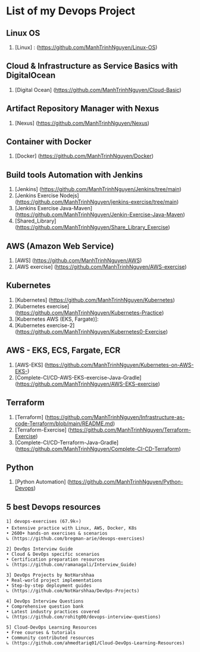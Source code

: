 # List of my Devops Project 

## Linux OS 
1. [Linux] : (https://github.com/ManhTrinhNguyen/Linux-OS)
## Cloud & Infrastructure as Service Basics with DigitalOcean
1. [Digital Ocean] (https://github.com/ManhTrinhNguyen/Cloud-Basic)

## Artifact Repository Manager with Nexus 
1. [Nexus] (https://github.com/ManhTrinhNguyen/Nexus)

## Container with Docker
1. [Docker] (https://github.com/ManhTrinhNguyen/Docker)

## Build tools Automation with Jenkins
1. [Jenkins] (https://github.com/ManhTrinhNguyen/Jenkins/tree/main)
2. [Jenkins Exercise Nodejs] (https://github.com/ManhTrinhNguyen/jenkins-exercise/tree/main)
3. [Jenkins Exercise Java-Maven] (https://github.com/ManhTrinhNguyen/Jenkin-Exercise-Java-Maven)
4. [Shared_Library] (https://github.com/ManhTrinhNguyen/Share_Library_Exercise)
   
## AWS (Amazon Web Service)
1. [AWS] (https://github.com/ManhTrinhNguyen/AWS)
2. [AWS exercise] (https://github.com/ManhTrinhNguyen/AWS-exercise)

## Kubernetes 
1. [Kubernetes] (https://github.com/ManhTrinhNguyen/Kubernetes)
2. [Kubernetes exercise] (https://github.com/ManhTrinhNguyen/Kubernetes-Practice)
3. [Kubernetes AWS (EKS, Fargate)]:
4. [Kubernetes exercise-2] (https://github.com/ManhTrinhNguyen/Kubernetes0-Exercise)

## AWS - EKS, ECS, Fargate, ECR
1. [AWS-EKS] (https://github.com/ManhTrinhNguyen/Kubernetes-on-AWS-EKS-)
2. [Complete-CI/CD-AWS-EKS-exercise-Java-Gradle] (https://github.com/ManhTrinhNguyen/AWS-EKS-exercise)

## Terraform
1. [Terraform] (https://github.com/ManhTrinhNguyen/Infrastructure-as-code-Terraform/blob/main/README.md)
2. [Terraform-Exercise] (https://github.com/ManhTrinhNguyen/Terraform-Exercise)
3. [Complete-CI/CD-Terraform-Java-Gradle] (https://github.com/ManhTrinhNguyen/Complete-CI-CD-Terraform)

## Python 
1. [Python Automation] (https://github.com/ManhTrinhNguyen/Python-Devops)


## 5 best Devops resources 

```
1] devops-exercises (67.9k⭐)
• Extensive practice with Linux, AWS, Docker, K8s
• 2600+ hands-on exercises & scenarios
↳ (https://github.com/bregman-arie/devops-exercises)

2] DevOps Interview Guide 
• Cloud & DevOps specific scenarios
• Certification preparation resources
↳ (https://github.com/ramanagali/Interview_Guide)

3] DevOps Projects by NotHarshhaa
• Real-world project implementations
• Step-by-step deployment guides
↳ (https://github.com/NotHarshhaa/DevOps-Projects)

4] DevOps Interview Questions
• Comprehensive question bank
• Latest industry practices covered
↳ (https://github.com/rohitg00/devops-interview-questions)

5] Cloud-DevOps Learning Resources
• Free courses & tutorials
• Community contributed resources
↳ (https://github.com/ahmedtariq01/Cloud-DevOps-Learning-Resources)
````
